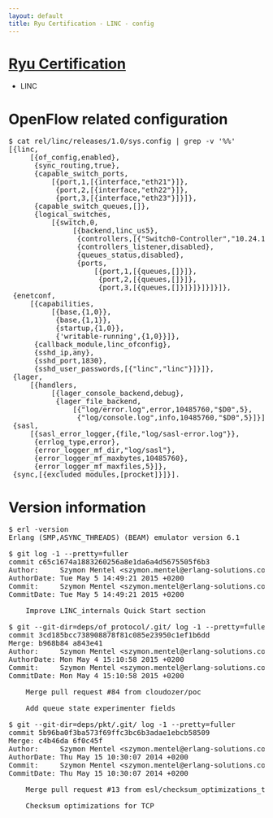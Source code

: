 ```yaml
---
layout: default
title: Ryu Certification - LINC - config
---
```

# [Ryu Certification](http://osrg.github.io/ryu/certification.html)
* LINC

# OpenFlow related configuration
<pre>
$ cat rel/linc/releases/1.0/sys.config | grep -v '%%'
[{linc,
     [{of_config,enabled},
      {sync_routing,true},
      {capable_switch_ports,
          [{port,1,[{interface,"eth21"}]},
           {port,2,[{interface,"eth22"}]},
           {port,3,[{interface,"eth23"}]}]},
      {capable_switch_queues,[]},
      {logical_switches,
          [{switch,0,
               [{backend,linc_us5},
                {controllers,[{"Switch0-Controller","10.24.150.30",6633,tcp}]},
                {controllers_listener,disabled},
                {queues_status,disabled},
                {ports,
                    [{port,1,[{queues,[]}]},
                     {port,2,[{queues,[]}]},
                     {port,3,[{queues,[]}]}]}]}]}]},
 {enetconf,
     [{capabilities,
          [{base,{1,0}},
           {base,{1,1}},
           {startup,{1,0}},
           {'writable-running',{1,0}}]},
      {callback_module,linc_ofconfig},
      {sshd_ip,any},
      {sshd_port,1830},
      {sshd_user_passwords,[{"linc","linc"}]}]},
 {lager,
     [{handlers,
          [{lager_console_backend,debug},
           {lager_file_backend,
               [{"log/error.log",error,10485760,"$D0",5},
                {"log/console.log",info,10485760,"$D0",5}]}]}]},
 {sasl,
     [{sasl_error_logger,{file,"log/sasl-error.log"}},
      {errlog_type,error},
      {error_logger_mf_dir,"log/sasl"},
      {error_logger_mf_maxbytes,10485760},
      {error_logger_mf_maxfiles,5}]},
 {sync,[{excluded_modules,[procket]}]}].
</pre>

# Version information
<pre>
$ erl -version
Erlang (SMP,ASYNC_THREADS) (BEAM) emulator version 6.1

$ git log -1 --pretty=fuller
commit c65c1674a1883260256a8e1da6a4d5675505f6b3
Author:     Szymon Mentel &lt;szymon.mentel@erlang-solutions.com&gt;
AuthorDate: Tue May 5 14:49:21 2015 +0200
Commit:     Szymon Mentel &lt;szymon.mentel@erlang-solutions.com&gt;
CommitDate: Tue May 5 14:49:21 2015 +0200

    Improve LINC_internals Quick Start section

$ git --git-dir=deps/of_protocol/.git/ log -1 --pretty=fuller
commit 3cd185bcc738908878f81c085e23950c1ef1b6dd
Merge: b968b84 a843e41
Author:     Szymon Mentel &lt;szymon.mentel@erlang-solutions.com&gt;
AuthorDate: Mon May 4 15:10:58 2015 +0200
Commit:     Szymon Mentel &lt;szymon.mentel@erlang-solutions.com&gt;
CommitDate: Mon May 4 15:10:58 2015 +0200

    Merge pull request #84 from cloudozer/poc
    
    Add queue state experimenter fields

$ git --git-dir=deps/pkt/.git/ log -1 --pretty=fuller
commit 5b96ba0f3ba573f69ffc3bc6b3adae1ebcb58509
Merge: c4b46da 6f0c45f
Author:     Szymon Mentel &lt;szymon.mentel@erlang-solutions.com&gt;
AuthorDate: Thu May 15 10:30:07 2014 +0200
Commit:     Szymon Mentel &lt;szymon.mentel@erlang-solutions.com&gt;
CommitDate: Thu May 15 10:30:07 2014 +0200

    Merge pull request #13 from esl/checksum_optimizations_tcp
    
    Checksum optimizations for TCP
</pre>

